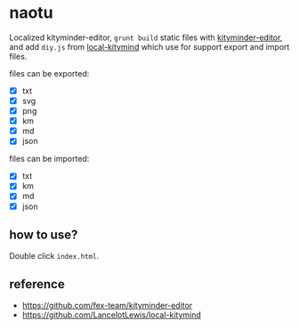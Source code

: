 # naotu

Localized kityminder-editor, `grunt build` static files with [kityminder-editor](https://github.com/fex-team/kityminder-editor), 
and add `diy.js` from [local-kitymind](https://github.com/LancelotLewis/local-kitymind) which use for support export and import files.

files can be exported:

- [x] txt
- [x] svg
- [x] png
- [x] km
- [x] md
- [x] json

files can be imported:

- [x] txt
- [x] km
- [x] md
- [x] json

## how to use?

Double click `index.html`.

## reference

- https://github.com/fex-team/kityminder-editor
- https://github.com/LancelotLewis/local-kitymind

